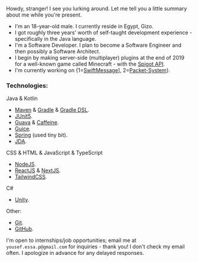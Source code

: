 Howdy, stranger! I see you lurking around. Let me tell you a little summary about me while you're present.

- I'm an 18-year-old male. I currently reside in Egypt, Gizo.
- I got roughly three years' worth of self-taught development experience - specifically in the Java language.
- I'm a Software Developer. I plan to become a Software Engineer and then possibly a Software Architect.
- I begin by making server-side (multiplayer) plugins at the end of 2019 for a well-known game called Minecraft - with the [Spigot API](https://www.spigotmc.org/wiki/about-spigot/).
- I'm currently working on {1=[SwiftMessage](https://github.com/yousef-essa/SwiftMessage)], 2=[Packet-System](https://github.com/yousef-essa/packet-system)}.

### Technologies:  
Java & Kotlin
- [Maven](https://maven.apache.org/) & [Gradle](https://gradle.org/) & [Gradle DSL](https://docs.gradle.org/current/dsl/index.html).
- [JUnit5](https://junit.org/junit5/).
- [Guava](https://github.com/google/guava) & [Caffeine](https://github.com/ben-manes/caffeine).
- [Guice](https://github.com/google/guice).
- [Spring](https://spring.io/) (used tiny bit).
- [JDA](https://github.com/DV8FromTheWorld/JDA).

CSS & HTML & JavaScript & TypeScript
- [NodeJS](https://nodejs.org).
- [ReactJS](https://reactjs.org) & [NextJS](https://nextjs.org).
- [TailwindCSS](https://tailwindcss.com).

C#
- [Unity](https://unity.com).

Other:
- [Git](https://git-scm.com/).
- [GitHub](https://github.com).

I'm open to internships/job opportunities; email me at `yousef.essa.p@gmail.com` for inquiries - thank you! I don't check my email often. I apologize in advance for any delayed responses.  
